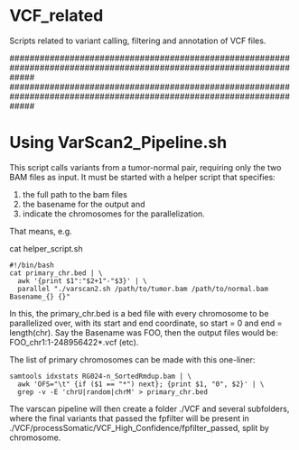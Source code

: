 # VCF_related
Scripts related to variant calling, filtering and annotation of VCF files.

#####################################################################################################################
#####################################################################################################################

# Using VarScan2_Pipeline.sh
This script calls variants from a tumor-normal pair, requiring only the two BAM files as input.
It must be started with a helper script that specifies:
1) the full path to the bam files
2) the basename for the output and
3) indicate the chromosomes for the parallelization.

That means, e.g.

cat helper_script.sh
```shell
#!/bin/bash
cat primary_chr.bed | \
  awk '{print $1":"$2+1"-"$3}' | \
  parallel "./varscan2.sh /path/to/tumor.bam /path/to/normal.bam Basename_{} {}"
```  
In this, the primary_chr.bed is a bed file with every chromosome to be parallelized over, with its start and end coordinate,
so start = 0 and end = length(chr). Say the Basename was FOO, then the output files would be:
FOO_chr1:1-248956422*.vcf (etc).

The list of primary chromosomes can be made with this one-liner:
```shell
samtools idxstats RG024-n_SortedRmdup.bam | \
  awk 'OFS="\t" {if ($1 == "*") next}; {print $1, "0", $2}' | \
  grep -v -E 'chrU|random|chrM' > primary_chr.bed
```  
The varscan pipeline will then create a folder ./VCF and several subfolders, where the final variants that passed the fpfilter will be present in ./VCF/processSomatic/VCF_High_Confidence/fpfilter_passed, split by chromosome.

